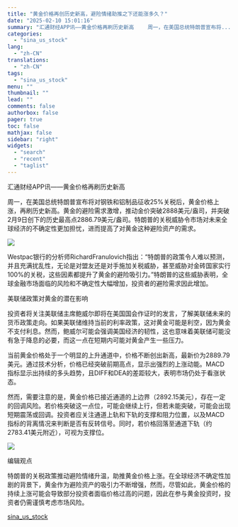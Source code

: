 ```yaml
---
title: "黄金价格再创历史新高，避险情绪助推之下还能涨多久？"
date: "2025-02-10 15:01:16"
summary: "汇通财经APP讯——黄金价格再刷历史新高 　　周一，在美国总统特朗普宣布将..."
categories:
  - "sina_us_stock"
lang:
  - "zh-CN"
translations:
  - "zh-CN"
tags:
  - "sina_us_stock"
menu: ""
thumbnail: ""
lead: ""
comments: false
authorbox: false
pager: true
toc: false
mathjax: false
sidebar: "right"
widgets:
  - "search"
  - "recent"
  - "taglist"
---
```


汇通财经APP讯——黄金价格再刷历史新高

周一，在美国总统特朗普宣布将对钢铁和铝制品征收25%关税后，黄金价格上涨，再刷历史新高。黄金的避险需求激增，推动金价突破2888美元/盎司，并突破2月9日创下的历史最高点2886.79美元/盎司。特朗普的关税威胁令市场对未来全球经济的不确定性更加担忧，进而提高了对黄金这种避险资产的需求。

![](//n.sinaimg.cn/spider20250210/493/w801h492/20250210/5d91-9fd2775b681aa418725de9983f661c34.png)

Westpac银行的分析师RichardFranulovich指出：“特朗普的政策令人难以预测，并且充满扰乱性，无论是对盟友还是对手施加关税威胁，甚至威胁对金砖国家实行100%的关税，这些因素都提升了黄金的避险吸引力。”特朗普的这些威胁表明，全球金融市场面临的风险和不确定性大幅增加，投资者的避险需求因此增加。

美联储政策对黄金的潜在影响

投资者将关注美联储主席鲍威尔即将在美国国会作证时的发言，了解美联储未来的货币政策走向。如果美联储维持当前的利率政策，这对黄金可能是利空，因为黄金不支付利息。然而，鲍威尔可能会强调美国经济的韧性，这也意味着美联储可能没有急于降息的必要，而这一点在短期内可能对黄金产生一些压力。

当前黄金价格处于一个明显的上升通道中，价格不断创出新高，最新价为2889.79美元。通过技术分析，价格已经突破前期高点，显示出强烈的上涨动能。MACD指标显示出持续的多头趋势，且DIFF和DEA的差距较大，表明市场仍处于看涨状态。

然而，需要注意的是，黄金价格已接近通道的上边界（2892.15美元），存在一定的回调风险。若价格突破这一点位，可能会继续上行，但若未能突破，可能会出现短期震荡或回调。投资者应关注通道上轨和下轨的支撑和阻力位置，以及MACD指标的背离情况来判断是否有反转信号。同时，若价格回落至通道下轨（约2783.41美元附近），可视为支撑位。

![](//n.sinaimg.cn/spider20250210/244/w1721h923/20250210/74e4-3498a1c27be2d34932d047b7f8ad6274.png)

编辑观点

特朗普的关税政策推动避险情绪升温，助推黄金价格上涨。在全球经济不确定性加剧的背景下，黄金作为避险资产的吸引力不断增强，然而，尽管如此，黄金价格的持续上涨可能会导致部分投资者面临价格过高的问题，因此在参与黄金投资时，投资者仍需谨慎考虑市场风险。

[sina_us_stock](https://finance.sina.com.cn/money/forex/hbfx/2025-02-10/doc-ineiytxa4143483.shtml)
